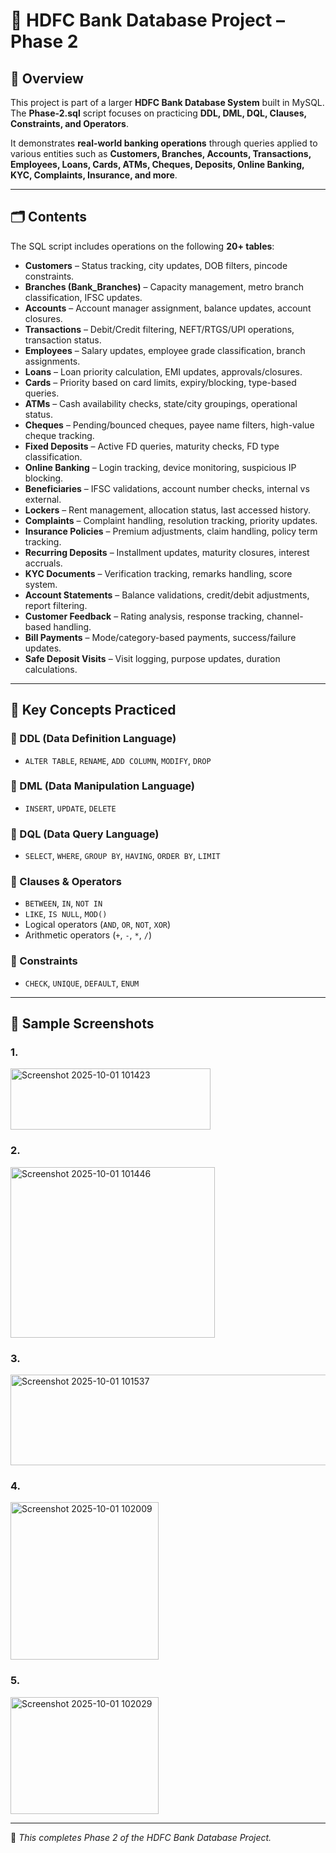 # 🏦 HDFC Bank Database Project – Phase 2

## 📌 Overview
This project is part of a larger **HDFC Bank Database System** built in MySQL.  
The **Phase-2.sql** script focuses on practicing **DDL, DML, DQL, Clauses, Constraints, and Operators**.  

It demonstrates **real-world banking operations** through queries applied to various entities such as **Customers, Branches, Accounts, Transactions, Employees, Loans, Cards, ATMs, Cheques, Deposits, Online Banking, KYC, Complaints, Insurance, and more**.

---

## 🗂️ Contents
The SQL script includes operations on the following **20+ tables**:

- **Customers** – Status tracking, city updates, DOB filters, pincode constraints.  
- **Branches (Bank_Branches)** – Capacity management, metro branch classification, IFSC updates.  
- **Accounts** – Account manager assignment, balance updates, account closures.  
- **Transactions** – Debit/Credit filtering, NEFT/RTGS/UPI operations, transaction status.  
- **Employees** – Salary updates, employee grade classification, branch assignments.  
- **Loans** – Loan priority calculation, EMI updates, approvals/closures.  
- **Cards** – Priority based on card limits, expiry/blocking, type-based queries.  
- **ATMs** – Cash availability checks, state/city groupings, operational status.  
- **Cheques** – Pending/bounced cheques, payee name filters, high-value cheque tracking.  
- **Fixed Deposits** – Active FD queries, maturity checks, FD type classification.  
- **Online Banking** – Login tracking, device monitoring, suspicious IP blocking.  
- **Beneficiaries** – IFSC validations, account number checks, internal vs external.  
- **Lockers** – Rent management, allocation status, last accessed history.  
- **Complaints** – Complaint handling, resolution tracking, priority updates.  
- **Insurance Policies** – Premium adjustments, claim handling, policy term tracking.  
- **Recurring Deposits** – Installment updates, maturity closures, interest accruals.  
- **KYC Documents** – Verification tracking, remarks handling, score system.  
- **Account Statements** – Balance validations, credit/debit adjustments, report filtering.  
- **Customer Feedback** – Rating analysis, response tracking, channel-based handling.  
- **Bill Payments** – Mode/category-based payments, success/failure updates.  
- **Safe Deposit Visits** – Visit logging, purpose updates, duration calculations.  

---

## 🎯 Key Concepts Practiced

### 🔹 DDL (Data Definition Language)  
- `ALTER TABLE`, `RENAME`, `ADD COLUMN`, `MODIFY`, `DROP`

### 🔹 DML (Data Manipulation Language)  
- `INSERT`, `UPDATE`, `DELETE`

### 🔹 DQL (Data Query Language)  
- `SELECT`, `WHERE`, `GROUP BY`, `HAVING`, `ORDER BY`, `LIMIT`

### 🔹 Clauses & Operators  
- `BETWEEN`, `IN`, `NOT IN`  
- `LIKE`, `IS NULL`, `MOD()`  
- Logical operators (`AND`, `OR`, `NOT`, `XOR`)  
- Arithmetic operators (`+`, `-`, `*`, `/`)  

### 🔹 Constraints  
- `CHECK`, `UNIQUE`, `DEFAULT`, `ENUM`  

---

## 📸 Sample Screenshots

### 1. 
<img width="320" height="98" alt="Screenshot 2025-10-01 101423" src="https://github.com/user-attachments/assets/3b53d5b7-3bc7-43b3-a110-9a5aea74d83f" />

### 2. 
<img width="327" height="273" alt="Screenshot 2025-10-01 101446" src="https://github.com/user-attachments/assets/9c3cec53-d37e-4762-91d5-2e9ef9a3ad6e" />

### 3. 
<img width="529" height="145" alt="Screenshot 2025-10-01 101537" src="https://github.com/user-attachments/assets/b9b08194-5786-4724-a098-001e88a737c5" />

### 4. 
<img width="237" height="252" alt="Screenshot 2025-10-01 102009" src="https://github.com/user-attachments/assets/8487ac06-57c5-41e3-ad6b-0cadbd799a8c" />

### 5. 
<img width="237" height="187" alt="Screenshot 2025-10-01 102029" src="https://github.com/user-attachments/assets/2a104d4b-1e25-4c4a-9c65-406eff346362" />

---



🚀 *This completes Phase 2 of the HDFC Bank Database Project.*  




